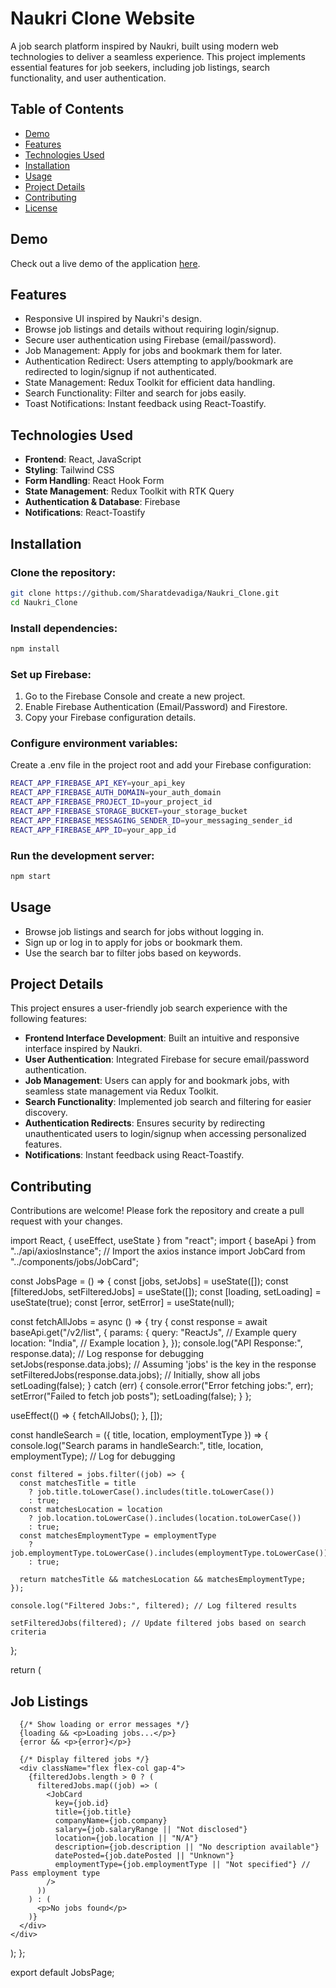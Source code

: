 # Naukri Clone Website

A job search platform inspired by Naukri, built using modern web technologies to deliver a seamless experience. This project implements essential features for job seekers, including job listings, search functionality, and user authentication.

## Table of Contents

- [Demo](#demo)
- [Features](#features)
- [Technologies Used](#technologies-used)
- [Installation](#installation)
- [Usage](#usage)
- [Project Details](#project-details)
- [Contributing](#contributing)
- [License](#license)

## Demo

Check out a live demo of the application [here](https://naukari-clone.vercel.app/).

## Features

- Responsive UI inspired by Naukri's design.
- Browse job listings and details without requiring login/signup.
- Secure user authentication using Firebase (email/password).
- Job Management: Apply for jobs and bookmark them for later.
- Authentication Redirect: Users attempting to apply/bookmark are redirected to login/signup if not authenticated.
- State Management: Redux Toolkit for efficient data handling.
- Search Functionality: Filter and search for jobs easily.
- Toast Notifications: Instant feedback using React-Toastify.

## Technologies Used

- **Frontend**: React, JavaScript
- **Styling**: Tailwind CSS
- **Form Handling**: React Hook Form
- **State Management**: Redux Toolkit with RTK Query
- **Authentication & Database**: Firebase
- **Notifications**: React-Toastify

## Installation

### Clone the repository:

```bash
git clone https://github.com/Sharatdevadiga/Naukri_Clone.git
cd Naukri_Clone
```

### Install dependencies:

```bash
npm install
```

### Set up Firebase:

1. Go to the Firebase Console and create a new project.
2. Enable Firebase Authentication (Email/Password) and Firestore.
3. Copy your Firebase configuration details.

### Configure environment variables:

Create a .env file in the project root and add your Firebase configuration:

```bash
REACT_APP_FIREBASE_API_KEY=your_api_key
REACT_APP_FIREBASE_AUTH_DOMAIN=your_auth_domain
REACT_APP_FIREBASE_PROJECT_ID=your_project_id
REACT_APP_FIREBASE_STORAGE_BUCKET=your_storage_bucket
REACT_APP_FIREBASE_MESSAGING_SENDER_ID=your_messaging_sender_id
REACT_APP_FIREBASE_APP_ID=your_app_id
```

### Run the development server:

```bash
npm start
```

## Usage

- Browse job listings and search for jobs without logging in.
- Sign up or log in to apply for jobs or bookmark them.
- Use the search bar to filter jobs based on keywords.

## Project Details

This project ensures a user-friendly job search experience with the following features:

- **Frontend Interface Development**: Built an intuitive and responsive interface inspired by Naukri.
- **User Authentication**: Integrated Firebase for secure email/password authentication.
- **Job Management**: Users can apply for and bookmark jobs, with seamless state management via Redux Toolkit.
- **Search Functionality**: Implemented job search and filtering for easier discovery.
- **Authentication Redirects**: Ensures security by redirecting unauthenticated users to login/signup when accessing personalized features.
- **Notifications**: Instant feedback using React-Toastify.

## Contributing

Contributions are welcome! Please fork the repository and create a pull request with your changes.


import React, { useEffect, useState } from "react";
import { baseApi } from "../api/axiosInstance"; // Import the axios instance
import JobCard from "../components/jobs/JobCard";

const JobsPage = () => {
  const [jobs, setJobs] = useState([]);
  const [filteredJobs, setFilteredJobs] = useState([]);
  const [loading, setLoading] = useState(true);
  const [error, setError] = useState(null);

  const fetchAllJobs = async () => {
    try {
      const response = await baseApi.get("/v2/list", {
        params: {
          query: "ReactJs", // Example query
          location: "India", // Example location
        },
      });
      console.log("API Response:", response.data); // Log response for debugging
      setJobs(response.data.jobs); // Assuming 'jobs' is the key in the response
      setFilteredJobs(response.data.jobs); // Initially, show all jobs
      setLoading(false);
    } catch (err) {
      console.error("Error fetching jobs:", err);
      setError("Failed to fetch job posts");
      setLoading(false);
    }
  };

  useEffect(() => {
    fetchAllJobs();
  }, []);

  const handleSearch = ({ title, location, employmentType }) => {
    console.log("Search params in handleSearch:", title, location, employmentType); // Log for debugging
  
    const filtered = jobs.filter((job) => {
      const matchesTitle = title 
        ? job.title.toLowerCase().includes(title.toLowerCase()) 
        : true;
      const matchesLocation = location
        ? job.location.toLowerCase().includes(location.toLowerCase())
        : true;
      const matchesEmploymentType = employmentType
        ? job.employmentType.toLowerCase().includes(employmentType.toLowerCase())
        : true;

      return matchesTitle && matchesLocation && matchesEmploymentType;
    });
  
    console.log("Filtered Jobs:", filtered); // Log filtered results
  
    setFilteredJobs(filtered); // Update filtered jobs based on search criteria
  };

  return (
    <div className="jobs-container w-[80%] m-auto">
      <h2 className="text-2xl font-semibold mb-6">Job Listings</h2>

    
      {/* Show loading or error messages */}
      {loading && <p>Loading jobs...</p>}
      {error && <p>{error}</p>}

      {/* Display filtered jobs */}
      <div className="flex flex-col gap-4">
        {filteredJobs.length > 0 ? (
          filteredJobs.map((job) => (
            <JobCard
              key={job.id}
              title={job.title}
              companyName={job.company}
              salary={job.salaryRange || "Not disclosed"}
              location={job.location || "N/A"}
              description={job.description || "No description available"}
              datePosted={job.datePosted || "Unknown"}
              employmentType={job.employmentType || "Not specified"} // Pass employment type
            />
          ))
        ) : (
          <p>No jobs found</p>
        )}
      </div>
    </div>
  );
};

export default JobsPage;
